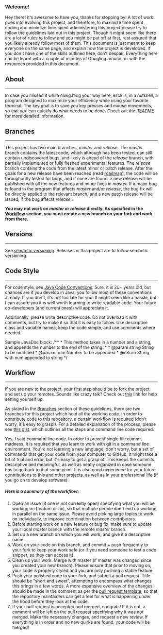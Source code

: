 ### Welcome!

Hey there! It's awesome to have you, thanks for stopping by! A lot of work goes into evolving this project, and therefore, to maximize time spent coding and minimize time spent administering this project please try to follow the guidelines laid out in this project. Though it might seem like there are a lot of rules to follow and you might be put off at first, rest assured that you likely already follow most of them. This document is just meant to keep everyone on the same page, and explain how the project is developed. If you don't have one of the skills outlined here, don't despair. Everything here can be learnt with a couple of minutes of Googling around, or with the resources provided in this document.

## About
---
In case you missed it while navigating your way here, ezcli is, in a nutshell, a program designed to maximize your efficiency while using your favorite terminal. The key goal is to save you key presses and mouse movements, so that you can quickly do what needs to be done. Check out the [README](../README.md) for more detailed information.

## Branches
---
This project has two main branches, *master* and *release*. The *master* branch contains the latest code, which although has been tested, can still contain undiscovered bugs, and likely is ahead of the *release* branch, with partially implemented or fully fleshed experimental features. The *release* branch contains the code from the latest minor or patch release. After the goals for a new release have been reached (read [roadmap](ROADMAP.md)), the code will be throughoutly tested for bugs, and if none are found, a new release will be published with all the new features and minor fixes in *master*. If a major bug is found in the program that affects *master* and/or *release*, the bug fix will be directly applied to the relevant branch, and a new patch release will be issued, if the bug affects *release*.

**You may not work on *master* or *release* directly. As specified in the [Workflow](CONTRIBUTING.md#workflow) section, you must create a new branch on your fork and work from there.**

## Versions
---
See [semantic versioning](http://semver.org/). Releases in this project are to follow semantic versioning.

## Code Style
---
For code style, see [Java Code Conventions](http://www.oracle.com/technetwork/java/codeconventions-150003.pdf). Sure, it is 20+ years old, but chances are if you develop in Java, you follow most of these conventions already. If you don't, it's not too late for you! It might seem like a hassle, but I can assure you it is well worth learning to write readable code. Your future co-developers (and current ones!) will appreciate it.

Additionally, please write descriptive code. Do not overload it with comments, but try to make it so that it is easy to follow. Use descriptive class and variable names, keep the code simple, and use 
comments where needed.

Sample JavaDoc block:
/**
	* This method takes in a number and a string, and appends the number to the end of the string.
	*
	* @param string String to be modified
	* @param num Number to be appended
	* @return String with num appended to string
	*/

## Workflow
---
If you are new to the project, your first step should be to fork the project and set up your remotes. Sounds like crazy talk? Check out [this](https://help.github.com/articles/fork-a-repo/) link for help setting yourself up.

As stated in the [Branches](CONTRIBUTING.md#branches) section of these guidelines, there are two branches for this project which hold all the working code. In order to contribute code to this repository, a certain workflow is required (don't worry, it's easy to grasp!). For a detailed explanation of the process, please see [this gist](https://gist.github.com/Chaser324/ce0505fbed06b947d962), which outlines all the steps and command line code required. 

Yes, I said command line code. In order to prevent single file commit madness, it is required that you learn to work with git in a command line environment. You're not learning a new language, don't worry, but a set of commands that get your code from your computer to GitHub. It might take a bit of trial and error, but it's easy to get a grasp of. This keeps the commits descriptive and meaningful, as well as neatly organized in case someone has to go back to it at some point. It is also good experience for your future contributions to this and other projects, as well as in your professional life (if you go on to develop software).

##### Here is a summary of the workflow:
1. Open an issue (if one is not currently open) specifying what you will be working on (feature or fix), so that multiple people don't end up working in parallel on the same issue. Please avoid picking large topics to work on individually, to improve coordination between contributors. 
2. Before starting work on a new feature or bug fix, make sure to update your local *master* branch with the remote *master* branch.
3. Set up a new branch on which you will work, and give it a descriptive name.
4. Work on your code on this branch, and commit + push frequently to your fork to keep your work safe (or if you need someone to test a code snippet, so they can access it).
5. Clean up your work. Merge with master (if master was changed since you created your new branch). Please ensure that prior to moving on, your code is properly styled and you are only pushing a stable feature.
6. Push your polished code to your fork, and submit a pull request. Title should be "short and sweet", attempting to encompass what changes this brings in a few words. A more expansive overview of the changes should be made in the comment as per the [pull request template](PULL_REQUEST_TEMPLATE.md), so that the repository maintainers can get a feel for what is happening under the hood before they look at the code.
7. If your pull request is accepted and merged, congrats! If it is not, a comment will be left on the pull request specifying why it was not merged. Make the necessary changes, and request a new review. If everything is in order and no new quirks are found, your code will be merged!

